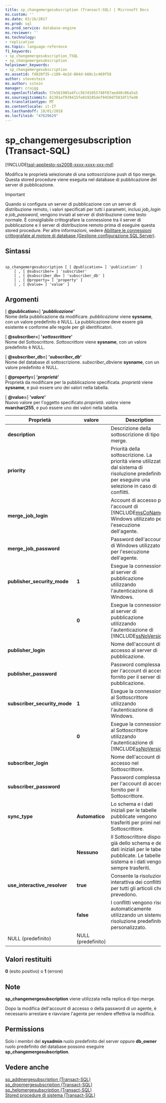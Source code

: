 ```yaml
---
title: sp_changemergesubscription (Transact-SQL) | Microsoft Docs
ms.custom: ''
ms.date: 03/16/2017
ms.prod: sql
ms.prod_service: database-engine
ms.reviewer: ''
ms.technology:
- replication
ms.topic: language-reference
f1_keywords:
- sp_changemergesubscription_TSQL
- sp_changemergesubscription
helpviewer_keywords:
- sp_changemergesubscription
ms.assetid: fd820f35-c189-4e2d-884d-b60c1c469f58
author: stevestein
ms.author: sstein
manager: craigg
ms.openlocfilehash: 57e581985a4fcc5b7d1055748f87aed40c06a5a5
ms.sourcegitcommit: 61381ef939415fe019285def9450d7583df1fed0
ms.translationtype: MT
ms.contentlocale: it-IT
ms.lasthandoff: 10/01/2018
ms.locfileid: "47629629"
---
```

# <a name="spchangemergesubscription-transact-sql"></a>sp_changemergesubscription (Transact-SQL)
[!INCLUDE[tsql-appliesto-ss2008-xxxx-xxxx-xxx-md](../../includes/tsql-appliesto-ss2008-xxxx-xxxx-xxx-md.md)]

  Modifica le proprietà selezionate di una sottoscrizione push di tipo merge. Questa stored procedure viene eseguita nel database di pubblicazione del server di pubblicazione.  
  
> [!IMPORTANT]  
>  Quando si configura un server di pubblicazione con un server di distribuzione remoto, i valori specificati per tutti i parametri, inclusi *job_login* e *job_password*, vengono inviati al server di distribuzione come testo normale. È consigliabile crittografare la connessione tra il server di pubblicazione e il server di distribuzione remoto prima di eseguire questa stored procedure. Per altre informazioni, vedere [Abilitare le connessioni crittografate al motore di database &#40;Gestione configurazione SQL Server&#41;](../../database-engine/configure-windows/enable-encrypted-connections-to-the-database-engine.md).  
  
## <a name="syntax"></a>Sintassi  
  
```  
  
sp_changemergesubscription [ [ @publication= ] 'publication' ]  
    [ , [ @subscriber= ] 'subscriber'  
    [ , [ @subscriber_db= ] 'subscriber_db' ]  
    [ , [ @property= ] 'property' ]  
    [ , [ @value= ] 'value' ]  
```  
  
## <a name="arguments"></a>Argomenti  
 [  **@publication=**] **'***pubblicazione***'**  
 Nome della pubblicazione da modificare. *pubblicazione* viene **sysname**, con un valore predefinito è NULL. La pubblicazione deve essere già esistente e conforme alle regole per gli identificatori.  
  
 [  **@subscriber=**] **'***sottoscrittore***'**  
 Nome del Sottoscrittore. *Sottoscrittore* viene **sysname**, con un valore predefinito è NULL.  
  
 [  **@subscriber_db=**] **'***subscriber_db***'**  
 Nome del database di sottoscrizione. *subscriber_db*viene **sysname**, con un valore predefinito è NULL.  
  
 [  **@property=**] **'***proprietà***'**  
 Proprietà da modificare per la pubblicazione specificata. *proprietà* viene **sysname**, e può essere uno dei valori nella tabella.  
  
 [  **@value=**] **'***valore***'**  
 Nuovo valore per l'oggetto specificato *proprietà*. *valore* viene **nvarchar(255**, e può essere uno dei valori nella tabella.  
  
|Proprietà|valore|Description|  
|--------------|-----------|-----------------|  
|**description**||Descrizione della sottoscrizione di tipo merge.|  
|**priority**||Priorità della sottoscrizione. La priorità viene utilizzata dal sistema di risoluzione predefinito per eseguire una selezione in caso di conflitti.|  
|**merge_job_login**||Account di accesso per l'account di [!INCLUDE[msCoName](../../includes/msconame-md.md)] Windows utilizzato per l'esecuzione dell'agente.|  
|**merge_job_password**||Password dell'account di Windows utilizzato per l'esecuzione dell'agente.|  
|**publisher_security_mode**|**1**|Esegue la connessione al server di pubblicazione utilizzando l'autenticazione di Windows.|  
||**0**|Esegue la connessione al server di pubblicazione utilizzando l'autenticazione di [!INCLUDE[ssNoVersion](../../includes/ssnoversion-md.md)].|  
|**publisher_login**||Nome dell'account di accesso al server di pubblicazione.|  
|**publisher_password**||Password complessa per l'account di accesso fornito per il server di pubblicazione.|  
|**subscriber_security_mode**|**1**|Esegue la connessione al Sottoscrittore utilizzando l'autenticazione di Windows.|  
||**0**|Esegue la connessione al Sottoscrittore utilizzando l'autenticazione di [!INCLUDE[ssNoVersion](../../includes/ssnoversion-md.md)].|  
|**subscriber_login**||Nome dell'account di accesso nel Sottoscrittore.|  
|**subscriber_password**||Password complessa per l'account di accesso fornito per il Sottoscrittore.|  
|**sync_type**|**Automatico**|Lo schema e i dati iniziali per le tabelle pubblicate vengono trasferiti per primi nel Sottoscrittore.|  
||**Nessuno**|Il Sottoscrittore dispone già dello schema e dei dati iniziali per le tabelle pubblicate. Le tabelle di sistema e i dati vengono sempre trasferiti.|  
|**use_interactive_resolver**|**true**|Consente la risoluzione interattiva dei conflitti per tutti gli articoli che la prevedono.|  
||**false**|I conflitti vengono risolti automaticamente utilizzando un sistema di risoluzione predefinito o personalizzato.|  
|NULL (predefinito)|NULL (predefinito)||  
  
## <a name="return-code-values"></a>Valori restituiti  
 **0** (esito positivo) o **1** (errore)  
  
## <a name="remarks"></a>Note  
 **sp_changemergesubscription** viene utilizzata nella replica di tipo merge.  
  
 Dopo la modifica dell'account di accesso o della password di un agente, è necessario arrestare e riavviare l'agente per rendere effettiva la modifica.  
  
## <a name="permissions"></a>Permissions  
 Solo i membri del **sysadmin** ruolo predefinito del server oppure **db_owner** ruolo predefinito del database possono eseguire **sp_changemergesubscription**.  
  
## <a name="see-also"></a>Vedere anche  
 [sp_addmergesubscription &#40;Transact-SQL&#41;](../../relational-databases/system-stored-procedures/sp-addmergesubscription-transact-sql.md)   
 [sp_dropmergesubscription &#40;Transact-SQL&#41;](../../relational-databases/system-stored-procedures/sp-dropmergesubscription-transact-sql.md)   
 [sp_helpmergesubscription &#40;Transact-SQL&#41;](../../relational-databases/system-stored-procedures/sp-helpmergesubscription-transact-sql.md)   
 [Stored procedure di sistema &#40;Transact-SQL&#41;](../../relational-databases/system-stored-procedures/system-stored-procedures-transact-sql.md)  
  
  
